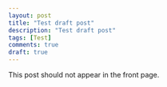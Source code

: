 ```yaml
---
layout: post
title: "Test draft post"
description: "Test draft post"
tags: [Test]
comments: true
draft: true
---
```


This post should not appear in the front page.